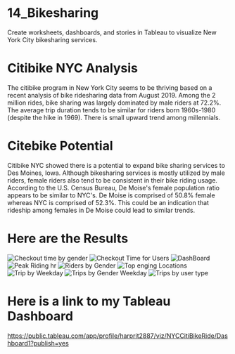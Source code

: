 # 14_Bikesharing
Create worksheets, dashboards, and stories in Tableau to visualize New York City bikesharing services.

# Citibike NYC Analysis
The citibike program in New York City seems to be thriving based on a recent analysis of bike ridesharing data from August 2019. Among the 2 million rides, bike sharing was largely dominated by male riders at 72.2%. The average trip duration tends to be similar for riders born 1960s-1980 (despite the hike in 1969). There is small upward trend among millennials.

# Citebike Potential
Citibike NYC showed there is a potential to expand bike sharing services to Des Moines, Iowa. Although bikesharing services is mostly utilized by male riders, female riders also tend to be consistent in their bike riding usage. According to the U.S. Census Bureau, De Moise's female population ratio appears to be similar to NYC's. De Moise is comprised of 50.8% female whereas NYC is comprised of 52.3%. This could be an indication that rideship among females in De Moise could lead to similar trends.

# Here are the Results
![Checkout time by gender](https://user-images.githubusercontent.com/99519095/177032428-ec7fccfa-7632-40d5-86ac-f2d638f832d1.png)
![Checkout Time for Users](https://user-images.githubusercontent.com/99519095/177032429-4384b0a1-e0cf-400d-a877-5d3ceccf5fa3.png)
![DashBoard](https://user-images.githubusercontent.com/99519095/177032431-26e829e0-5f2d-41c7-b41a-5e6ff4f1fe5a.png)
![Peak Riding hr](https://user-images.githubusercontent.com/99519095/177032433-2094f0d6-c2d9-4779-bccc-7e7bdc05071a.png)
![Riders by Gender](https://user-images.githubusercontent.com/99519095/177032434-39d78528-7a14-4de2-846a-c9ad3fbf189a.png)
![Top enging Locations](https://user-images.githubusercontent.com/99519095/177032436-0f951e4c-7c76-405c-aa7c-f7a290c8bb0a.png)
![Trip by Weekday](https://user-images.githubusercontent.com/99519095/177032437-d20e4820-ca4e-4379-aae2-f07439bf07b0.png)
![Trips by Gender Weekday](https://user-images.githubusercontent.com/99519095/177032438-34ab5281-379f-43e1-8172-44cb024fa1bd.png)
![Trips by user type](https://user-images.githubusercontent.com/99519095/177032441-57e12538-39be-46d1-9f68-1fd4a2f2fa37.png)

# Here is a link to my Tableau Dashboard
https://public.tableau.com/app/profile/harprit2887/viz/NYCCitiBikeRide/Dashboard1?publish=yes

